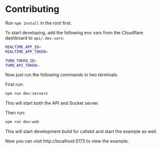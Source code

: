 # Contributing

Run `npm install` in the root first.

To start developing, add the following env vars from the Cloudflare dashboard to `api/.dev.vars`:

```sh
REALTIME_APP_ID=
REALTIME_APP_TOKEN=

TURN_TOKEN_ID=
TURN_API_TOKEN=
```

Now just run the following commands in two terminals.

First run:

```sh
npm run dev:servers
```

This will start both the API and Socket server.

Then run:

```sh
npm run dev:web
```

This will start development build for callskit and start the example as well.

Now you can visit http://localhost:5173 to view the example.
